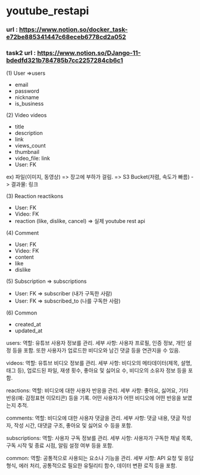 # youtube_restapi

### url : https://www.notion.so/docker_task-e72be885341447c68eceb6778cd2a052

### task2 url : https://www.notion.so/DJango-11-bdedfd321b784785b7cc2257284cb6c1

(1) User =>users
- email
- password
- nickname
- is_business

(2) Video videos
- title
- description
- link
- views_count
- thumbnail
- video_file: link
- User: FK

ex) 파일(이미지, 동영상)
=> 장고에 부하가 걸림.
=> S3 Bucket(저렴, 속도가 빠름) -> 결과물: 링크

(3) Reaction reactikons
- User: FK
- Video: FK
- reaction (like, dislike, cancel) => 실제 youtube rest api

(4) Comment
- User: FK
- Video: FK
- content
- like
- dislike

(5) Subscription => subscriptions
- User: FK => subscriber (내가 구독한 사람)
- User: FK => subscribed_to (나를 구독한 사람)

(6) Common
- created_at
- updated_at


users:
역할: 유튜브 사용자 정보를 관리.
세부 사항: 사용자 프로필, 인증 정보, 개인 설정 등을 포함. 또한 사용자가 업로드한 비디오와 남긴 댓글 등을 연관지을 수 있음.

videos:
역할: 유튜브 비디오 정보를 관리.
세부 사항: 비디오의 메타데이터(제목, 설명, 태그 등), 업로드된 파일, 재생 횟수, 좋아요 및 싫어요 수, 비디오의 소유자 정보 등을 포함.

reactions:
역할: 비디오에 대한 사용자 반응을 관리.
세부 사항: 좋아요, 싫어요, 기타 반응(예: 감정표현 이모티콘) 등을 기록. 어떤 사용자가 어떤 비디오에 어떤 반응을 보였는지 추적.

comments:
역할: 비디오에 대한 사용자 댓글을 관리.
세부 사항: 댓글 내용, 댓글 작성자, 작성 시간, 대댓글 구조, 좋아요 및 싫어요 수 등을 포함.

subscriptions:
역할: 사용자 구독 정보를 관리.
세부 사항: 사용자가 구독한 채널 목록, 구독 시작 및 종료 시점, 알림 설정 여부 등을 포함.

common:
역할: 공통적으로 사용되는 요소나 기능을 관리.
세부 사항: API 요청 및 응답 형식, 에러 처리, 공통적으로 필요한 유틸리티 함수, 데이터 변환 로직 등을 포함.